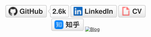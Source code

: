 <p align="center">
	<a href="https://github.com/nuaazs"><img src="imgs/github.svg" alt="GitHub"></a>
	<a href="https://www.linkedin.com/in/zhaosheng"><img src="imgs/linkedin.svg" alt="LinkedIn"></a>
	<a href="http://www.iint.icu/wp-content/uploads/2022/10/%E8%B5%B5%E8%83%9C.pdf"><img src="imgs/cv.svg" alt="Curriculum Vitae"></a>
	<a href="https://www.zhihu.com/nuaazs"><img src="imgs/zhihu.svg" alt="知乎"></a>
	<a href="http://www.iint.icu"><img src="https://img.shields.io/badge/BLOG-IINT-red" alt="Blog"></a>
</p>
